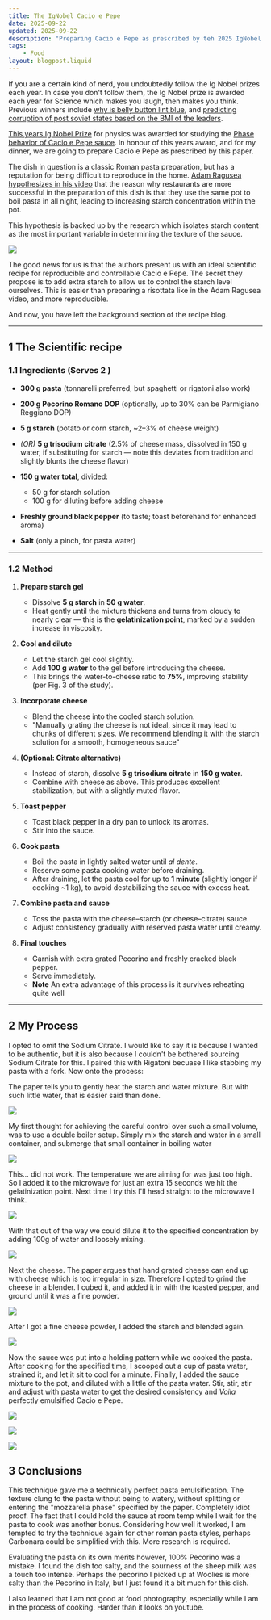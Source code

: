 ```yaml
---
title: The IgNobel Cacio e Pepe 
date: 2025-09-22
updated: 2025-09-22
description: "Preparing Cacio e Pepe as prescribed by teh 2025 IgNobel Prize winning paper"
tags:
    - Food
layout: blogpost.liquid
---
```


If you are a certain kind of nerd, you undoubtedly follow the Ig Nobel prizes each year. In case you don't follow them, the Ig Nobel prize is awarded each year for Science which makes you laugh, then makes you think. Previous winners include [why is belly button lint blue](https://www.abc.net.au/science/k2/lint/results.htm), and [predicting corruption of post soviet states based on the BMI of the leaders](https://onlinelibrary.wiley.com/doi/10.1111/ecot.12259).

[This years Ig Nobel Prize](https://arstechnica.com/science/2025/09/meet-the-2025-ig-nobel-prize-winners/) for physics was awarded for studying the [Phase behavior of Cacio e Pepe sauce](https://doi.org/10.1063/5.0255841). In honour of this years award, and for my dinner, we are going to prepare Cacio e Pepe as prescribed by this paper.

The dish in question is a classic Roman pasta preparation, but has a reputation for being difficult to reproduce in the home. [Adam Ragusea hypothesizes in his video](https://www.youtube.com/watch?v=n8YZeA-ZC6c) that the reason why restaurants are more successful in the preparation of this dish is that they use the same pot to boil pasta in all night, leading to increasing starch concentration within the pot.

This hypothesis is backed up by the research which isolates starch content as the most important variable in determining the texture of the sauce. 

![](../Assets/8dc67318d4633e7c47f9b00a38fcdd72.jpeg)



The good news for us is that the authors present us with an ideal scientific recipe for reproducible and controllable Cacio e Pepe. The secret they propose is to add extra starch to allow us to control the starch level ourselves. This is easier than preparing a risottata like in the Adam Ragusea video, and more reproducible. 

And now, you have left the background section of the recipe blog. 

---

## 1 The Scientific recipe

### 1.1 Ingredients (Serves 2 )

- **300 g pasta** (tonnarelli preferred, but spaghetti or rigatoni also work)
    
- **200 g Pecorino Romano DOP** (optionally, up to 30% can be Parmigiano Reggiano DOP)
    
- **5 g starch** (potato or corn starch, ~2–3% of cheese weight)
- _(OR)_ **5 g trisodium citrate** (2.5% of cheese mass, dissolved in 150 g water, if substituting for starch — note this deviates from tradition and slightly blunts the cheese flavor)
    
- **150 g water total**, divided:
    - 50 g for starch solution
    - 100 g for diluting before adding cheese
        
- **Freshly ground black pepper** (to taste; toast beforehand for enhanced aroma)
- **Salt** (only a pinch, for pasta water)
    

---

### 1.2 Method

        
1. **Prepare starch gel**
    
    - Dissolve **5 g starch** in **50 g water**.
    - Heat gently until the mixture thickens and turns from cloudy to nearly clear — this is the **gelatinization point**, marked by a sudden increase in viscosity.
        
2. **Cool and dilute**
    
    - Let the starch gel cool slightly.
    - Add **100 g water** to the gel before introducing the cheese.        
    - This brings the water-to-cheese ratio to **75%**, improving stability (per Fig. 3 of the study).


3. **Incorporate cheese**
    - Blend the cheese into the cooled starch solution.
    - "Manually grating the cheese is not ideal, since it may lead to chunks of different sizes. We recommend blending it with the starch solution for a smooth, homogeneous sauce"

4. **(Optional: Citrate alternative)**
    - Instead of starch, dissolve **5 g trisodium citrate** in **150 g water**.
    - Combine with cheese as above. This produces excellent stabilization, but with a slightly muted flavor.

5. **Toast pepper**
    - Toast black pepper in a dry pan to unlock its aromas.
    - Stir into the sauce.

6. **Cook pasta**
    - Boil the pasta in lightly salted water until _al dente_.
    - Reserve some pasta cooking water before draining.
    - After draining, let the pasta cool for up to **1 minute** (slightly longer if cooking ~1 kg), to avoid destabilizing the sauce with excess heat.
        
7. **Combine pasta and sauce**
    - Toss the pasta with the cheese–starch (or cheese–citrate) sauce.
    - Adjust consistency gradually with reserved pasta water until creamy.
        
8. **Final touches**
    
    - Garnish with extra grated Pecorino and freshly cracked black pepper.
    - Serve immediately.
    - **Note** An extra advantage of this process is it survives reheating quite well

---

## 2 My Process

I opted to omit the Sodium Citrate. I would like to say it is because I wanted to be authentic, but it is also because I couldn't be bothered sourcing Sodium Citrate for this. I paired this with Rigatoni becuase I like stabbing my pasta with a fork.  Now onto the process:

The paper tells you to gently heat the starch and water mixture. But with such little water, that is easier said than done. 

![](../Assets/8c9017075377c0fe38607f21ee0ec325.jpg)

My first thought for achieving the careful control over such a small volume, was to use a double boiler setup. Simply mix the starch and water in a small container, and submerge that small container in boiling water

![](../Assets/a8a1acb32d22be134121daca40408d87.jpg)

This... did not work. The temperature we are aiming for was just too high. So I added it to the microwave for just an extra 15 seconds we hit the gelatinization point. Next time I try this I'll head straight to the microwave I think. 

![](../Assets/fffa18c79dc4a591662ee4600b3d4aa2.jpg)

With that out of the way we could dilute it to the specified concentration by adding 100g of water and loosely mixing.

![](../Assets/1960d3264afeb17781858c6ed6f31512.jpg)

Next the cheese. The paper argues that hand grated cheese can end up with cheese which is too irregular in size. Therefore I opted to grind the cheese in a blender. I cubed it, and added it in with the toasted pepper, and ground until it was a fine powder.

![](../Assets/3a9747e1f78bd3b9e11f1219f4a06850.jpg)

After I got a fine cheese powder, I added the starch and blended again.

![](../Assets/73a349fcbb4131c2c13f3a7492f4851d.jpg)

Now the sauce was put into a holding pattern while we cooked the pasta. After cooking for the specified time, I scooped out a cup of pasta water, strained it, and let it sit to cool for a minute. Finally, I added the sauce mixture to the pot, and diluted with a little of the pasta water. Stir, stir, stir and adjust with pasta water to get the desired consistency and *Voila* perfectly emulsified Cacio e Pepe. 


![](../Assets/78b971950de54f2b1a81efa49dff831c.jpg)

![](../Assets/7e4367184325a17da3a2cc3f678a0fe2.jpg)

![](../Assets/c89681c6b50b04a392d33405bc61510a.jpg)


## 3 Conclusions

This technique gave me a technically perfect pasta emulsification. The texture clung to the pasta without being to watery, without splitting or entering the "mozzarella phase" specified by the paper. Completely idiot proof. The fact that I could hold the sauce at room temp while I wait for the pasta to cook was another bonus. Considering how well it worked, I am tempted to try the technique again for other roman pasta styles, perhaps Carbonara could be simplified with this. More research is required.

Evaluating the pasta on its own merits however, 100% Pecorino was a mistake. I found the dish too salty, and the sourness of the sheep milk was a touch too intense. Perhaps the pecorino I picked up at Woolies is more salty than the Pecorino in Italy, but I just found it a bit much for this dish. 

I also learned that I am not good at food photography, especially while I am in the process of cooking. Harder than it looks on youtube. 